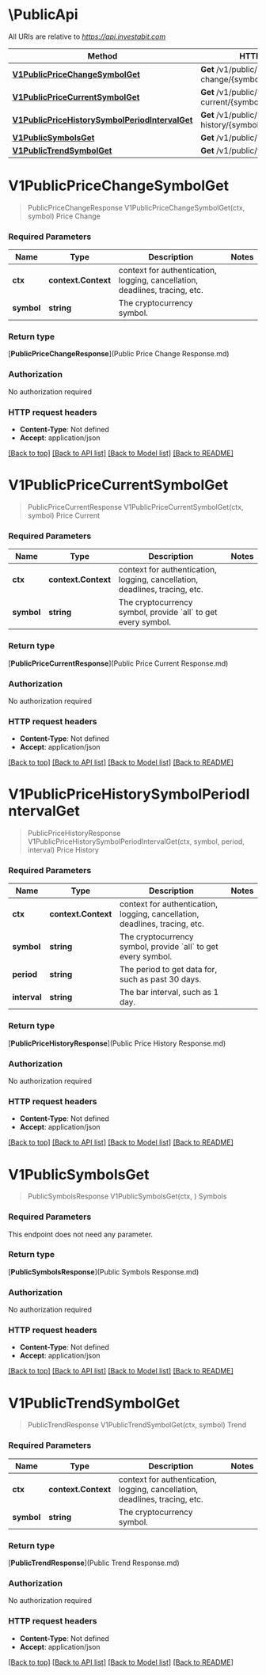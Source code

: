 # \PublicApi

All URIs are relative to *https://api.investabit.com*

Method | HTTP request | Description
------------- | ------------- | -------------
[**V1PublicPriceChangeSymbolGet**](PublicApi.md#V1PublicPriceChangeSymbolGet) | **Get** /v1/public/price-change/{symbol} | Price Change
[**V1PublicPriceCurrentSymbolGet**](PublicApi.md#V1PublicPriceCurrentSymbolGet) | **Get** /v1/public/price-current/{symbol} | Price Current
[**V1PublicPriceHistorySymbolPeriodIntervalGet**](PublicApi.md#V1PublicPriceHistorySymbolPeriodIntervalGet) | **Get** /v1/public/price-history/{symbol}/{period}/{interval} | Price History
[**V1PublicSymbolsGet**](PublicApi.md#V1PublicSymbolsGet) | **Get** /v1/public/symbols | Symbols
[**V1PublicTrendSymbolGet**](PublicApi.md#V1PublicTrendSymbolGet) | **Get** /v1/public/trend/{symbol} | Trend


# **V1PublicPriceChangeSymbolGet**
> PublicPriceChangeResponse V1PublicPriceChangeSymbolGet(ctx, symbol)
Price Change



### Required Parameters

Name | Type | Description  | Notes
------------- | ------------- | ------------- | -------------
 **ctx** | **context.Context** | context for authentication, logging, cancellation, deadlines, tracing, etc.
  **symbol** | **string**| The cryptocurrency symbol. | 

### Return type

[**PublicPriceChangeResponse**](Public Price Change Response.md)

### Authorization

No authorization required

### HTTP request headers

 - **Content-Type**: Not defined
 - **Accept**: application/json

[[Back to top]](#) [[Back to API list]](../README.md#documentation-for-api-endpoints) [[Back to Model list]](../README.md#documentation-for-models) [[Back to README]](../README.md)

# **V1PublicPriceCurrentSymbolGet**
> PublicPriceCurrentResponse V1PublicPriceCurrentSymbolGet(ctx, symbol)
Price Current



### Required Parameters

Name | Type | Description  | Notes
------------- | ------------- | ------------- | -------------
 **ctx** | **context.Context** | context for authentication, logging, cancellation, deadlines, tracing, etc.
  **symbol** | **string**| The cryptocurrency symbol, provide &#x60;all&#x60; to get every symbol. | 

### Return type

[**PublicPriceCurrentResponse**](Public Price Current Response.md)

### Authorization

No authorization required

### HTTP request headers

 - **Content-Type**: Not defined
 - **Accept**: application/json

[[Back to top]](#) [[Back to API list]](../README.md#documentation-for-api-endpoints) [[Back to Model list]](../README.md#documentation-for-models) [[Back to README]](../README.md)

# **V1PublicPriceHistorySymbolPeriodIntervalGet**
> PublicPriceHistoryResponse V1PublicPriceHistorySymbolPeriodIntervalGet(ctx, symbol, period, interval)
Price History



### Required Parameters

Name | Type | Description  | Notes
------------- | ------------- | ------------- | -------------
 **ctx** | **context.Context** | context for authentication, logging, cancellation, deadlines, tracing, etc.
  **symbol** | **string**| The cryptocurrency symbol, provide &#x60;all&#x60; to get every symbol. | 
  **period** | **string**| The period to get data for, such as past 30 days. | 
  **interval** | **string**| The bar interval, such as 1 day. | 

### Return type

[**PublicPriceHistoryResponse**](Public Price History Response.md)

### Authorization

No authorization required

### HTTP request headers

 - **Content-Type**: Not defined
 - **Accept**: application/json

[[Back to top]](#) [[Back to API list]](../README.md#documentation-for-api-endpoints) [[Back to Model list]](../README.md#documentation-for-models) [[Back to README]](../README.md)

# **V1PublicSymbolsGet**
> PublicSymbolsResponse V1PublicSymbolsGet(ctx, )
Symbols



### Required Parameters
This endpoint does not need any parameter.

### Return type

[**PublicSymbolsResponse**](Public Symbols Response.md)

### Authorization

No authorization required

### HTTP request headers

 - **Content-Type**: Not defined
 - **Accept**: application/json

[[Back to top]](#) [[Back to API list]](../README.md#documentation-for-api-endpoints) [[Back to Model list]](../README.md#documentation-for-models) [[Back to README]](../README.md)

# **V1PublicTrendSymbolGet**
> PublicTrendResponse V1PublicTrendSymbolGet(ctx, symbol)
Trend



### Required Parameters

Name | Type | Description  | Notes
------------- | ------------- | ------------- | -------------
 **ctx** | **context.Context** | context for authentication, logging, cancellation, deadlines, tracing, etc.
  **symbol** | **string**| The cryptocurrency symbol. | 

### Return type

[**PublicTrendResponse**](Public Trend Response.md)

### Authorization

No authorization required

### HTTP request headers

 - **Content-Type**: Not defined
 - **Accept**: application/json

[[Back to top]](#) [[Back to API list]](../README.md#documentation-for-api-endpoints) [[Back to Model list]](../README.md#documentation-for-models) [[Back to README]](../README.md)

